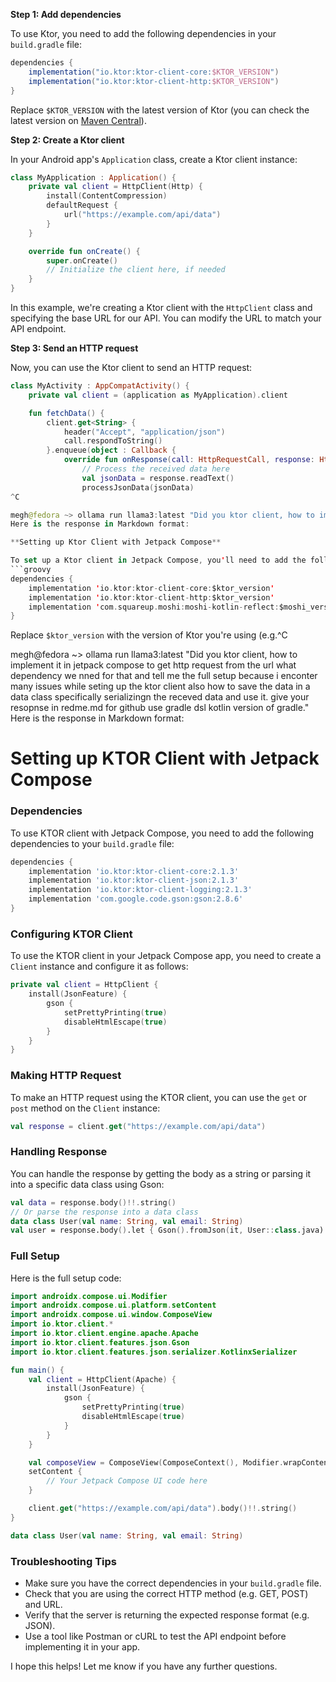 **Step 1: Add dependencies**

To use Ktor, you need to add the following dependencies in your `build.gradle` file:
```groovy
dependencies {
    implementation("io.ktor:ktor-client-core:$KTOR_VERSION")
    implementation("io.ktor:ktor-client-http:$KTOR_VERSION")
}
```
Replace `$KTOR_VERSION` with the latest version of Ktor (you can check the latest version on [Maven Central](https://search.maven.org/search?q=ktor)).

**Step 2: Create a Ktor client**

In your Android app's `Application` class, create a Ktor client instance:
```kotlin
class MyApplication : Application() {
    private val client = HttpClient(Http) {
        install(ContentCompression)
        defaultRequest {
            url("https://example.com/api/data")
        }
    }

    override fun onCreate() {
        super.onCreate()
        // Initialize the client here, if needed
    }
}
```
In this example, we're creating a Ktor client with the `HttpClient` class and specifying the base URL for our API. You can modify the URL to match your API endpoint.

**Step 3: Send an HTTP request**

Now, you can use the Ktor client to send an HTTP request:
```kotlin
class MyActivity : AppCompatActivity() {
    private val client = (application as MyApplication).client

    fun fetchData() {
        client.get<String> {
            header("Accept", "application/json")
            call.respondToString()
        }.enqueue(object : Callback {
            override fun onResponse(call: HttpRequestCall, response: HttpResponse) {
                // Process the received data here
                val jsonData = response.readText()
                processJsonData(jsonData)
^C

megh@fedora ~> ollama run llama3:latest "Did you ktor client, how to implement it in jetpack compose to get http request from the url what dependency we nned for that and tell me the full setup because i enconter many issues while seting up the ktor client also how to save the data in a data class specifically serializingn the receved data and use it. give your resopnse in redme.md for github"
Here is the response in Markdown format:

**Setting up Ktor Client with Jetpack Compose**

To set up a Ktor client in Jetpack Compose, you'll need to add the following dependencies to your `build.gradle` file:
```groovy
dependencies {
    implementation 'io.ktor:ktor-client-core:$ktor_version'
    implementation 'io.ktor:ktor-client-http:$ktor_version'
    implementation 'com.squareup.moshi:moshi-kotlin-reflect:$moshi_version'
}
```
Replace `$ktor_version` with the version of Ktor you're using (e.g.^C

megh@fedora ~> ollama run llama3:latest "Did you ktor client, how to implement it in jetpack compose to get http request from the url what dependency we nned for that and tell me the full setup because i enconter many issues while seting up the ktor client also how to save the data in a data class specifically serializingn the receved data and use it. give your resopnse in redme.md for github use gradle dsl kotlin version of gradle."
Here is the response in Markdown format:

**Setting up KTOR Client with Jetpack Compose**
=====================================================

### Dependencies
To use KTOR client with Jetpack Compose, you need to add the following dependencies to your `build.gradle` file:
```groovy
dependencies {
    implementation 'io.ktor:ktor-client-core:2.1.3'
    implementation 'io.ktor:ktor-client-json:2.1.3'
    implementation 'io.ktor:ktor-client-logging:2.1.3'
    implementation 'com.google.code.gson:gson:2.8.6'
}
```
### Configuring KTOR Client
To use the KTOR client in your Jetpack Compose app, you need to create a `Client` instance and configure it as follows:
```kotlin
private val client = HttpClient {
    install(JsonFeature) {
        gson {
            setPrettyPrinting(true)
            disableHtmlEscape(true)
        }
    }
}
```
### Making HTTP Request
To make an HTTP request using the KTOR client, you can use the `get` or `post` method on the `Client` instance:
```kotlin
val response = client.get("https://example.com/api/data")
```
### Handling Response
You can handle the response by getting the body as a string or parsing it into a specific data class using Gson:
```kotlin
val data = response.body()!!.string()
// Or parse the response into a data class
data class User(val name: String, val email: String)
val user = response.body().let { Gson().fromJson(it, User::class.java) }
```
### Full Setup
Here is the full setup code:
```kotlin
import androidx.compose.ui.Modifier
import androidx.compose.ui.platform.setContent
import androidx.compose.ui.window.ComposeView
import io.ktor.client.*
import io.ktor.client.engine.apache.Apache
import io.ktor.client.features.json.Gson
import io.ktor.client.features.json.serializer.KotlinxSerializer

fun main() {
    val client = HttpClient(Apache) {
        install(JsonFeature) {
            gson {
                setPrettyPrinting(true)
                disableHtmlEscape(true)
            }
        }
    }

    val composeView = ComposeView(ComposeContext(), Modifier.wrapContentSize())
    setContent {
        // Your Jetpack Compose UI code here
    }

    client.get("https://example.com/api/data").body()!!.string()
}

data class User(val name: String, val email: String)
```
### Troubleshooting Tips

* Make sure you have the correct dependencies in your `build.gradle` file.
* Check that you are using the correct HTTP method (e.g. GET, POST) and URL.
* Verify that the server is returning the expected response format (e.g. JSON).
* Use a tool like Postman or cURL to test the API endpoint before implementing it in your app.

I hope this helps! Let me know if you have any further questions.
